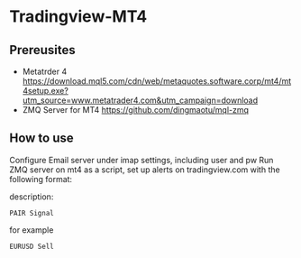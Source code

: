 # Tradingview-MT4

## Prereusites
- Metatrder 4 
https://download.mql5.com/cdn/web/metaquotes.software.corp/mt4/mt4setup.exe?utm_source=www.metatrader4.com&utm_campaign=download
- ZMQ Server for MT4
https://github.com/dingmaotu/mql-zmq

## How to use
Configure Email server under imap settings, including user and pw
Run ZMQ server on mt4 as a script, set up alerts on tradingview.com with the following format:

description:

``` PAIR Signal ```

for example 

``` EURUSD Sell ```
